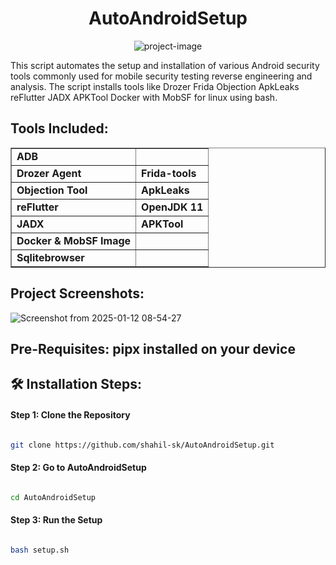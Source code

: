<h1 align="center" id="title">AutoAndroidSetup</h1>

<p align="center"><img src="https://socialify.git.ci/shahil-sk/AutoAndroidSetup/image?font=Bitter&amp;logo=https%3A%2F%2Fimg.utdstc.com%2Ficon%2F164%2Fca4%2F164ca4248909975cac18e46fe9a8299e5682edebe4104168475cf1ab3c76f5d8%3A100&amp;name=1&amp;owner=1&amp;pattern=Solid&amp;theme=Dark" alt="project-image"></p>

<p id="description">This script automates the setup and installation of various Android security tools commonly used for mobile security testing reverse engineering and analysis. The script installs tools like Drozer Frida Objection ApkLeaks reFlutter JADX APKTool Docker with MobSF for linux using bash.</p>

## Tools Included:

<table border="1"> 
<tr> <td><strong>ADB</strong></td> <td></td> </tr><tr> <td><strong>Drozer Agent</strong></td> <td><strong>Frida-tools</strong></td> </tr> <tr> <td><strong>Objection Tool</strong></td> <td><strong>ApkLeaks</strong></td> </tr> <tr> <td><strong>reFlutter</strong></td> <td><strong>OpenJDK 11</strong></td> </tr> <tr> <td><strong>JADX</strong></td> <td><strong>APKTool</strong></td> </tr> <tr> <td><strong>Docker & MobSF Image</strong></td> <td></td> </tr><tr> <td><strong>Sqlitebrowser</strong></td> <td></td> </tr> </table>


<h2>Project Screenshots:</h2>

![Screenshot from 2025-01-12 08-54-27](https://github.com/user-attachments/assets/d7ff337b-e209-43b6-94c1-52ed6e725e66)

<h2>Pre-Requisites: pipx installed on your device</h2>

<h2>🛠️ Installation Steps:</h2>

  #### Step 1: Clone the Repository

```bash

git clone https://github.com/shahil-sk/AutoAndroidSetup.git

```

#### Step 2: Go to AutoAndroidSetup

```bash

cd AutoAndroidSetup

```

#### Step 3: Run the Setup

```bash

bash setup.sh

```
